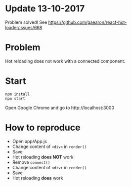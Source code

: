 # Update 13-10-2017
Problem solved! See https://github.com/gaearon/react-hot-loader/issues/668

# Problem
Hot reloading does not work with a connected component.


# Start

```
npm install
npm start
```
Open Google Chrome and go to http://localhost:3000


# How to reproduce
- Open app/App.js
- Change content of `<div>` in `render()`
- Save
- Hot reloading **does NOT** work
- Remove `connect()`
- Change content of `<div>` in `render()`
- Save
- Hot reloading **does** work
